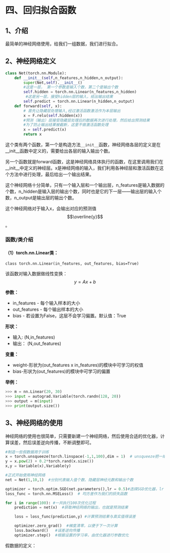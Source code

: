 # 四、回归拟合函数

## 1、介绍

最简单的神经网络使用，给我们一组数据，我们进行拟合。

## 2、神经网络定义

```py
class Net(torch.nn.Module):
    def __init__(self,n_features,n_hidden,n_output):
        super(Net,self).__init__()
        #这是一层， 第一个参数是输入个数，第二个是输出个数
        self.hidden = torch.nn.Linear(n_features,n_hidden)
         #这是另一层，接受hidden层的输入，给出输出结果
        self.predict = torch.nn.Linear(n_hidden,n_output)
    def forward(self, x):
        # 首先让隐藏层处理输入,经过激活函数激活作为本层输出
        x = F.relu(self.hidden(x)) 
        #预测（输出）层接受隐藏层处理后的数据再次进行处理，然后给出预测结果
        #为了防止输出结果被截断，这里不做激活函数处理
        x = self.predict(x) 
        return x
```

这个类有两个函数，第一个是构造方法`__init__`函数，神经网络各层的定义是在\_\_init\_\_函数中定义的，需要给出各层的输入输出个数。

另一个函数就是forward函数，这是神经网络具体执行的函数，在这里调用我们在\_\_init\_\_中定义的神经层。x是神经网络的输入，我们利用各神经层和激活函数在这个方法中进行处理，最后给出一个输出结果。

这个神经网络十分简单，只有一个输入层和一个输出层，n\_features是输入数据的个数，n\_hidden是输入层的输出个数，同时也是它的下一层——输出层的输入个数，n\_output是输出层的输出个数。

这个神经网络对于输入x，会输出对应的预测值$$\overline{y}$$。

### 函数/类介绍

#### （1）torch.nn.Linear类：

```
class torch.nn.Linear(in_features, out_features, bias=True)
```

该函数对输入数据做线性变换：$$y = Ax + b$$

**参数：**

* in\_features - 每个输入样本的大小
* out\_features - 每个输出样本的大小
* bias - 若设置为False，这层不会学习偏置。默认值：True

**形状：**

* 输入: \(N,in\_features\)
* 输出： \(N,out\_features\)

**变量：**

* weight-形状为\(out\_features x in\_features\)的模块中可学习的权值
* bias-形状为\(out\_features\)的模块中可学习的偏置

**举例：**

```py
>>> m = nn.Linear(20, 30)
>>> input = autograd.Variable(torch.randn(128, 20))
>>> output = m(input)
>>> print(output.size())
```

## 3、神经网络的使用

神经网络的使用也很简单，只需要新建一个神经网络，然后使用合适的优化器，计算误差，然后误差逆向传播，不断调整即可。

```py
#制造一些假数据用于训练
x = torch.unsqueeze(torch.linspace(-1,1,100),dim = 1)  # unsqueeze把一维数据变成二维数据
y = x.pow(2) + 0.2*torch.rand(x.size())
x,y = Variable(x),Variable(y)

#正式开始使用神经网络
net = Net(1,10,1)  #分别代表输入值个数、隐藏层神经元数和输出个数

optimizer = torch.optim.SGD(net.parameters(),lr = 0.5)#选择SGD优化器，lr = 0.5是学习率
loss_func = torch.nn.MSELoss()  # 均方差作为我们的损失函数

for i in range(100): #一共执行100次优化过程
    prediction = net(x)  #获取神经网络的输出，也就是预测结果

    loss = loss_func(prediction,y) #计算预测结果与真实值得误差

    optimizer.zero_grad()  #梯度清零，以便于下一次计算
    loss.backward()   #误差逆向传播
    optimizer.step()  #根据设置的学习率，由优化器进行参数优化
```

假数据的定义：



